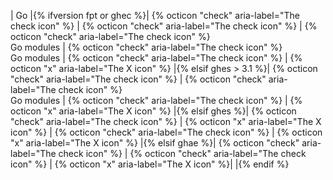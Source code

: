 | Go |{% ifversion fpt or ghec %}| {% octicon "check" aria-label="The check icon" %} | {% octicon "check" aria-label="The check icon" %} | {% octicon "check" aria-label="The check icon" %}<br>Go modules | {% octicon "check" aria-label="The check icon" %}<br> Go modules | {% octicon "check" aria-label="The check icon" %} | {% octicon "x" aria-label="The X icon" %} |{% elsif ghes > 3.1 %}| {% octicon "check" aria-label="The check icon" %} | {% octicon "check" aria-label="The check icon" %}<br>Go modules | {% octicon "check" aria-label="The check icon" %} | {% octicon "x" aria-label="The X icon" %} |{% elsif ghes %}| {% octicon "check" aria-label="The check icon" %} | {% octicon "x" aria-label="The X icon" %} | {% octicon "check" aria-label="The check icon" %} | {% octicon "x" aria-label="The X icon" %} |{% elsif ghae %}| {% octicon "check" aria-label="The check icon" %} | {% octicon "check" aria-label="The check icon" %} | {% octicon "x" aria-label="The X icon" %}| |{% endif %}
